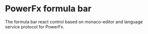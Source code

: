# PowerFx formula bar

The formula bar react control based on monaco-editor and language service protocol for PowerFx.

